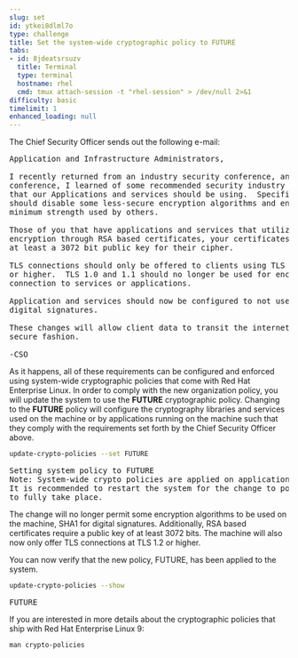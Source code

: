 ```yaml
---
slug: set
id: ytkei8dlml7o
type: challenge
title: Set the system-wide cryptographic policy to FUTURE
tabs:
- id: 8jdeatsrsuzv
  title: Terminal
  type: terminal
  hostname: rhel
  cmd: tmux attach-session -t "rhel-session" > /dev/null 2>&1
difficulty: basic
timelimit: 1
enhanced_loading: null
---
```

The Chief Security Officer sends out the following e-mail:
<pre class="file">
Application and Infrastructure Administrators,

I recently returned from an industry security conference, and at that
conference, I learned of some recommended security industry practices
that our Applications and services should be using.  Specifically, we
should disable some less-secure encryption algorithms and enforce some
minimum strength used by others.

Those of you that have applications and services that utilize asymmetric
encryption through RSA based certificates, your certificates should use
at least a 3072 bit public key for their cipher.

TLS connections should only be offered to clients using TLS version 1.2
or higher.  TLS 1.0 and 1.1 should no longer be used for encrypted
connection to services or applications.

Application and services should now be configured to not use SHA1 for
digital signatures.

These changes will allow client data to transit the internet in a more
secure fashion.

-CSO
</pre>

As it happens, all of these requirements can be configured and enforced using
system-wide cryptographic policies that come with Red Hat Enterprise Linux.
In order to comply with the new organization policy, you will update the
system to use the **FUTURE** cryptographic policy.  Changing to the **FUTURE**
policy will configure the cryptography libraries and services used on the
machine or by applications running on the machine such that they comply with
the requirements set forth by the Chief Security Officer above.

```bash
update-crypto-policies --set FUTURE
```

<pre class="file">
Setting system policy to FUTURE
Note: System-wide crypto policies are applied on application start-up.
It is recommended to restart the system for the change to policies
to fully take place.
</pre>

The change will no longer permit some encryption algorithms to be used on the
machine, SHA1 for digital signatures.  Additionally, RSA based certificates
require a public key of at least 3072 bits.  The machine will also now only
offer TLS connections at TLS 1.2 or higher.

You can now verify that the new policy, FUTURE, has been applied to the system.

```bash
update-crypto-policies --show
```

<pre class="file">
FUTURE
</pre>

If you are interested in more details about the cryptographic policies that
ship with Red Hat Enterprise Linux 9:

`man crypto-policies`
